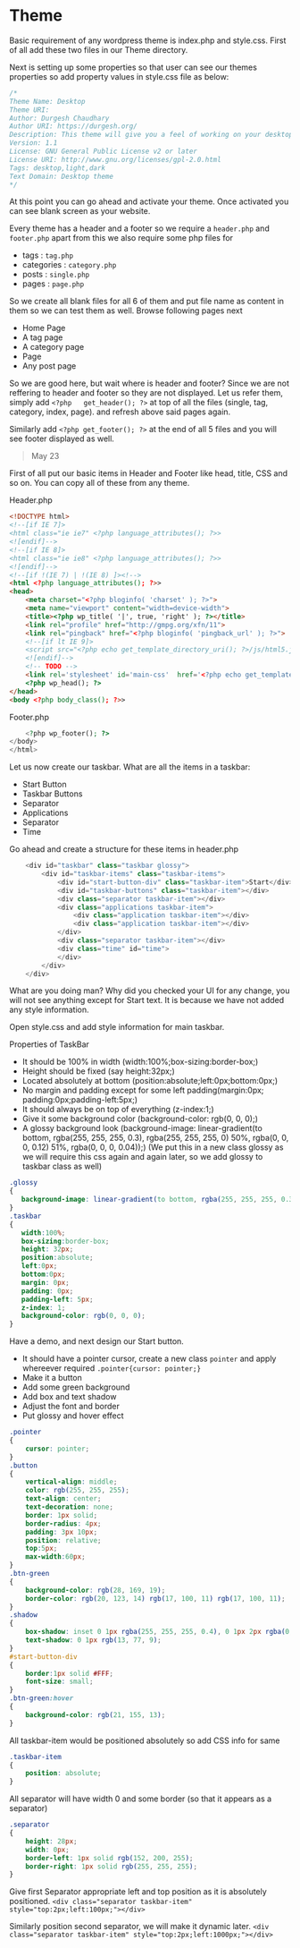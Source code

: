 Theme
=====
Basic requirement of any wordpress theme is index.php and style.css. First of all add these two files in our Theme directory.

Next is setting up some properties so that user can see our themes properties so add property values in style.css file as below:

```css
/*
Theme Name: Desktop
Theme URI: 
Author: Durgesh Chaudhary
Author URI: https://durgesh.org/
Description: This theme will give you a feel of working on your desktop.
Version: 1.1
License: GNU General Public License v2 or later
License URI: http://www.gnu.org/licenses/gpl-2.0.html
Tags: desktop,light,dark
Text Domain: Desktop theme
*/
```

At this point you can go ahead and activate your theme. Once activated you can see blank screen as your website.

Every theme has a header and a footer so we require a `header.php` and `footer.php` apart from this we also require some php files for
 - tags : `tag.php`
 - categories : `category.php`
 - posts : `single.php`
 - pages : `page.php`

So we create all blank files for all 6 of them and put file name as content in them so we can test them as well. Browse following pages next
 - Home Page
 - A tag page
 - A category page
 - Page
 - Any post page

So we are good here, but wait where is header and footer? Since we are not reffering to header and footer so they are not displayed. Let us refer them, simply add `<?php	get_header(); ?>` at top of all the files (single, tag, category, index, page). and refresh above said pages again.

Similarly add `<?php get_footer(); ?>` at the end of all 5 files and you will see footer displayed as well.

 > May 23

First of all put our basic items in Header and Footer like head, title, CSS and so on. You can copy all of these from any theme.

Header.php
```HTML
<!DOCTYPE html>
<!--[if IE 7]>
<html class="ie ie7" <?php language_attributes(); ?>>
<![endif]-->
<!--[if IE 8]>
<html class="ie ie8" <?php language_attributes(); ?>>
<![endif]-->
<!--[if !(IE 7) | !(IE 8) ]><!-->
<html <?php language_attributes(); ?>>
<head>
	<meta charset="<?php bloginfo( 'charset' ); ?>">
	<meta name="viewport" content="width=device-width">
	<title><?php wp_title( '|', true, 'right' ); ?></title>
	<link rel="profile" href="http://gmpg.org/xfn/11">
	<link rel="pingback" href="<?php bloginfo( 'pingback_url' ); ?>">
	<!--[if lt IE 9]>
	<script src="<?php echo get_template_directory_uri(); ?>/js/html5.js"></script>
	<![endif]-->
	<!-- TODO -->
	<link rel='stylesheet' id='main-css'  href='<?php echo get_template_directory_uri(); ?>/style.css?ver=3.6' type='text/css' media='all' />
	<?php wp_head(); ?>
</head>
<body <?php body_class(); ?>>
```

Footer.php
```PHP
	<?php wp_footer(); ?>
</body>
</html>
```

Let us now create our taskbar. What are all the items in a taskbar:
 - Start Button
 - Taskbar Buttons
 - Separator
 - Applications
 - Separator
 - Time

Go ahead and create a structure for these items in header.php
```PHP
	<div id="taskbar" class="taskbar glossy">
		<div id="taskbar-items" class="taskbar-items">
			<div id="start-button-div" class="taskbar-item">Start</div>
			<div id="taskbar-buttons" class="taskbar-item"></div>
			<div class="separator taskbar-item"></div>
			<div class="applications taskbar-item">
				<div class="application taskbar-item"></div>
				<div class="application taskbar-item"></div>
			</div>
			<div class="separator taskbar-item"></div>
			<div class="time" id="time">
			</div>
		</div>
	</div>
```

What are you doing man? Why did you checked your UI for any change, you will not see anything except for Start text. It is because we have not added any style information.

Open style.css and add style information for main taskbar.

Properties of TaskBar
 - It should be 100% in width (width:100%;box-sizing:border-box;)
 - Height should be fixed (say height:32px;)
 - Located absolutely at bottom (position:absolute;left:0px;bottom:0px;)
 - No margin and padding except for some left padding(margin:0px; padding:0px;padding-left:5px;)
 - It should always be on top of everything (z-index:1;)
 - Give it some background color (background-color: rgb(0, 0, 0);)
 -  A glossy background look (background-image: linear-gradient(to bottom, rgba(255, 255, 255, 0.3), rgba(255, 255, 255, 0) 50%, rgba(0, 0, 0, 0.12) 51%, rgba(0, 0, 0, 0.04));) (We put this in a new class glossy as we will require this css again and again later, so we add glossy to taskbar class as well)

 ```CSS
.glossy
{
	background-image: linear-gradient(to bottom, rgba(255, 255, 255, 0.3), rgba(255, 255, 255, 0) 50%, rgba(0, 0, 0, 0.12) 51%, rgba(0, 0, 0, 0.04));
}
.taskbar
{
	width:100%;
	box-sizing:border-box;
	height: 32px;
	position:absolute;
	left:0px;
	bottom:0px;
	margin: 0px;
	padding: 0px;
	padding-left: 5px;
	z-index: 1;
	background-color: rgb(0, 0, 0);
}
 ```

 Have a demo, and next design our Start button.
  - It should have a pointer cursor, create a new class `pointer` and apply whereever required `.pointer{cursor: pointer;}`
  - Make it a button
  - Add some green background
  - Add box and text shadow
  - Adjust the font and border
  - Put glossy and hover effect

```CSS
.pointer
{
	cursor: pointer;
}
.button
{
	vertical-align: middle;
	color: rgb(255, 255, 255);
	text-align: center;
	text-decoration: none;
	border: 1px solid;
	border-radius: 4px;
	padding: 3px 10px;
	position: relative;
	top:5px;
	max-width:60px; 
}
.btn-green
{
	background-color: rgb(28, 169, 19);
	border-color: rgb(20, 123, 14) rgb(17, 100, 11) rgb(17, 100, 11);	
}
.shadow
{
	box-shadow: inset 0 1px rgba(255, 255, 255, 0.4), 0 1px 2px rgba(0, 0, 0, 0.2);
	text-shadow: 0 1px rgb(13, 77, 9);
}
#start-button-div
{
	border:1px solid #FFF;
	font-size: small;
}
.btn-green:hover
{
	background-color: rgb(21, 155, 13);
}
```

All taskbar-item would be positioned absolutely so add CSS info for same
```CSS
.taskbar-item
{
	position: absolute;
}
```

All separator will have width 0 and some border (so that it appears as a separator)
```CSS
.separator
{
	height: 28px;
	width: 0px;
	border-left: 1px solid rgb(152, 200, 255);
	border-right: 1px solid rgb(255, 255, 255);
}
```
Give first Separator appropriate left and top position as it is absolutely positioned. `<div class="separator taskbar-item" style="top:2px;left:100px;"></div>`

Similarly position second separator, we will make it dynamic later. `<div class="separator taskbar-item" style="top:2px;left:1000px;"></div>`